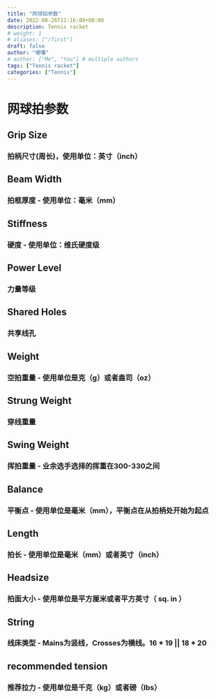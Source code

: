 ```yaml
---
title: "网球拍参数"
date: 2022-08-26T11:16:08+08:00
description: Tennis racket
# weight: 1
# aliases: ["/first"]
draft: false
author: "嘟囔"
# author: ["Me", "You"] # multiple authors
tags: ["Tennis racket"]
categories: ["Tennis"]
---
```


# 网球拍参数
## Grip Size
### 拍柄尺寸(周长)，使用单位：英寸（inch）
## Beam Width
### 拍框厚度 - 使用单位：毫米（mm）
## Stiffness
### 硬度 - 使用单位：维氏硬度级
## Power Level
### 力量等级
## Shared Holes
### 共享线孔
## Weight
### 空拍重量 - 使用单位是克（g）或者盎司（oz）
## Strung Weight
### 穿线重量
## Swing Weight
### 挥拍重量 - 业余选手选择的挥重在300-330之间
## Balance
### 平衡点 - 使用单位是毫米（mm），平衡点在从拍柄处开始为起点
## Length
### 拍长 - 使用单位是毫米（mm）或者英寸（inch）
## Headsize
### 拍面大小 - 使用单位是平方厘米或者平方英寸（ sq. in ）
## String
### 线床类型 - Mains为竖线，Crosses为横线。16 * 19 || 18 * 20
## recommended tension
### 推荐拉力 - 使用单位是千克（kg）或者磅（lbs）